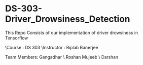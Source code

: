 # DS-303-Driver_Drowsiness_Detection

This Repo Consists of our implementation of driver drowsiness in Tensorflow

\Course      : DS 303
\Instructor  : Biplab Banerjee

Team Members:
Gangadhar
\\ Roshan Mujeeb
\\ Darshan
